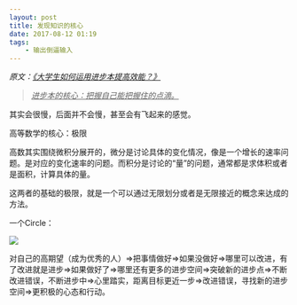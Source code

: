```yaml
---
layout: post
title: 发现知识的核心
date: 2017-08-12 01:19
tags: 
	- 输出倒逼输入
---
```




*原文：[《大学生如何运用进步本提高效能？》](http://laidu.co/books/hejupai/14944697c359d0fe2501c31c862c1765.html)*

> *<u>进步本的核心：把握自己能把握住的点滴。</u>*

其实会很慢，后面并不会慢，甚至会有飞起来的感觉。

高等数学的核心：极限

高数其实围绕微积分展开的，微分是讨论具体的变化情况，像是一个增长的速率问题。是对应的变化速率的问题。而积分是讨论的“量”的问题，通常都是求体积或者是面积，计算具体的量。

这两者的基础的极限，就是一个可以通过无限划分或者是无限接近的概念来达成的方法。

一个Circle：

![](https://ws1.sinaimg.cn/large/006tNc79gy1fih4wmpic9j30s80zetdw.jpg)

对自己的高期望（成为优秀的人）=>把事情做好=>如果没做好=>哪里可以改进，有了改进就是进步=>如果做好了=>哪里还有更多的进步空间=>突破新的进步点=>不断改进错误，不断进步中=>心里踏实，距离目标更近一步=>改进错误，寻找新的进步空间=>更积极的心态和行动。